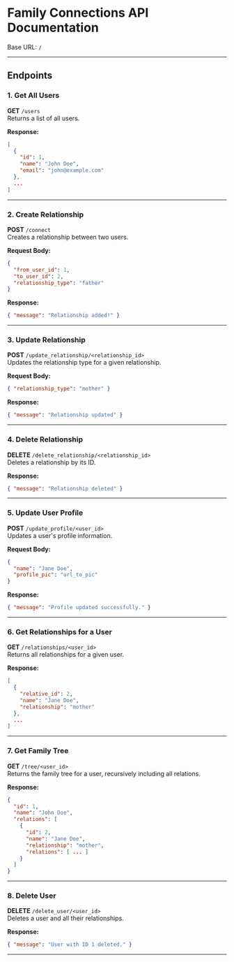 # Family Connections API Documentation

Base URL: `/`

---

## Endpoints

### 1. Get All Users
**GET** `/users`  
Returns a list of all users.

**Response:**
```json
[
  {
    "id": 1,
    "name": "John Doe",
    "email": "john@example.com"
  },
  ...
]
```

---

### 2. Create Relationship
**POST** `/connect`  
Creates a relationship between two users.

**Request Body:**
```json
{
  "from_user_id": 1,
  "to_user_id": 2,
  "relationship_type": "father"
}
```

**Response:**
```json
{ "message": "Relationship added!" }
```

---

### 3. Update Relationship
**POST** `/update_relationship/<relationship_id>`  
Updates the relationship type for a given relationship.

**Request Body:**
```json
{ "relationship_type": "mother" }
```

**Response:**
```json
{ "message": "Relationship updated" }
```

---

### 4. Delete Relationship
**DELETE** `/delete_relationship/<relationship_id>`  
Deletes a relationship by its ID.

**Response:**
```json
{ "message": "Relationship deleted" }
```

---

### 5. Update User Profile
**POST** `/update_profile/<user_id>`  
Updates a user's profile information.

**Request Body:**
```json
{
  "name": "Jane Doe",
  "profile_pic": "url_to_pic"
}
```

**Response:**
```json
{ "message": "Profile updated successfully." }
```

---

### 6. Get Relationships for a User
**GET** `/relationships/<user_id>`  
Returns all relationships for a given user.

**Response:**
```json
[
  {
    "relative_id": 2,
    "name": "Jane Doe",
    "relationship": "mother"
  },
  ...
]
```

---

### 7. Get Family Tree
**GET** `/tree/<user_id>`  
Returns the family tree for a user, recursively including all relations.

**Response:**
```json
{
  "id": 1,
  "name": "John Doe",
  "relations": [
    {
      "id": 2,
      "name": "Jane Doe",
      "relationship": "mother",
      "relations": [ ... ]
    }
  ]
}
```

---

### 8. Delete User
**DELETE** `/delete_user/<user_id>`  
Deletes a user and all their relationships.

**Response:**
```json
{ "message": "User with ID 1 deleted." }
```

---
